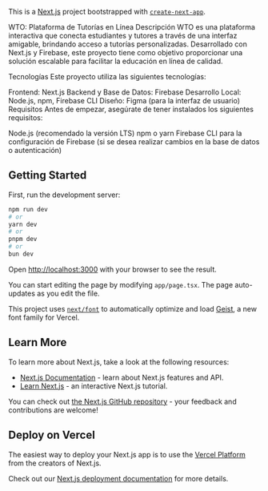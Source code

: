 This is a [Next.js](https://nextjs.org) project bootstrapped with [`create-next-app`](https://nextjs.org/docs/app/api-reference/cli/create-next-app).

WTO: Plataforma de Tutorías en Línea
Descripción
WTO es una plataforma interactiva que conecta estudiantes y tutores a través de una interfaz amigable, brindando acceso a tutorías personalizadas. Desarrollado con Next.js y Firebase, este proyecto tiene como objetivo proporcionar una solución escalable para facilitar la educación en línea de calidad.

Tecnologías
Este proyecto utiliza las siguientes tecnologías:

Frontend: Next.js
Backend y Base de Datos: Firebase
Desarrollo Local: Node.js, npm, Firebase CLI
Diseño: Figma (para la interfaz de usuario)
Requisitos
Antes de empezar, asegúrate de tener instalados los siguientes requisitos:

Node.js (recomendado la versión LTS)
npm o yarn
Firebase CLI para la configuración de Firebase (si se desea realizar cambios en la base de datos o autenticación)

## Getting Started

First, run the development server:

```bash
npm run dev
# or
yarn dev
# or
pnpm dev
# or
bun dev
```

Open [http://localhost:3000](http://localhost:3000) with your browser to see the result.

You can start editing the page by modifying `app/page.tsx`. The page auto-updates as you edit the file.

This project uses [`next/font`](https://nextjs.org/docs/app/building-your-application/optimizing/fonts) to automatically optimize and load [Geist](https://vercel.com/font), a new font family for Vercel.

## Learn More

To learn more about Next.js, take a look at the following resources:

- [Next.js Documentation](https://nextjs.org/docs) - learn about Next.js features and API.
- [Learn Next.js](https://nextjs.org/learn) - an interactive Next.js tutorial.

You can check out [the Next.js GitHub repository](https://github.com/vercel/next.js) - your feedback and contributions are welcome!

## Deploy on Vercel

The easiest way to deploy your Next.js app is to use the [Vercel Platform](https://vercel.com/new?utm_medium=default-template&filter=next.js&utm_source=create-next-app&utm_campaign=create-next-app-readme) from the creators of Next.js.

Check out our [Next.js deployment documentation](https://nextjs.org/docs/app/building-your-application/deploying) for more details.

